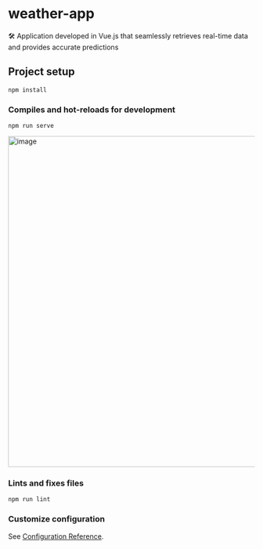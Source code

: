 # weather-app

🛠️ Application developed in Vue.js that seamlessly retrieves real-time data and provides accurate predictions

## Project setup
```
npm install
```

### Compiles and hot-reloads for development
```
npm run serve
```

<img width="675" alt="image" src="https://github.com/SuzukiJhor/Vue.js-Weather-App/assets/95131108/9346ed2c-2577-4a1f-a7ba-c2e16792ad02">


### Lints and fixes files
```
npm run lint
```

### Customize configuration
See [Configuration Reference](https://cli.vuejs.org/config/).
